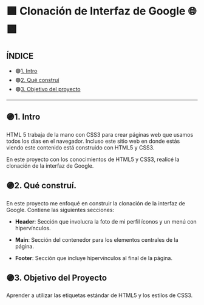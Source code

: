 # 🟪 Clonación de Interfaz de Google 🌐 🟪


## ÍNDICE 
*  🟣[1. Intro](https://github.com/dianamartinezrodri/ClonInterfazDeGoogle/blob/main/README.md#1-intro)
*  🟣[2. Qué construí](https://github.com/dianamartinezrodri/ClonInterfazDeGoogle/blob/main/README.md#2-qu%C3%A9-constru%C3%AD)
*  🟣[3. Objetivo del proyecto](https://github.com/dianamartinezrodri/ClonInterfazDeGoogle/blob/main/README.md#3-objetivo-del-proyecto)

****

## 🟣1. Intro
HTML 5 trabaja de la mano con CSS3 para crear páginas web que usamos todos los días en el navegador. Incluso este sitio web en donde estás viendo este contenido está construido con HTML5 y CSS3.

En este proyecto con los conocimientos de HTML5 y CSS3, realicé la clonación de la interfaz de Google.

## 🟣2. Qué construí.
En este proyecto me enfoqué en construir la clonación de la interfaz de Google. Contiene las siguientes secciones:

* **Header**: Sección que involucra la foto de mi perfil íconos y un menú con hipervínculos.

* **Main**: Sección del contenedor para los elementos centrales de la página.

* **Footer**: Sección que incluye hipervínculos al final de la página.

## 🟣3. Objetivo del Proyecto
Aprender a utilizar las etiquetas estándar de HTML5 y los estilos de CSS3.
